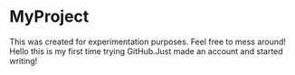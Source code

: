 # MyProject
This was created for experimentation purposes. Feel free to mess around!
Hello this is my first time trying GitHub.Just made an account and started writing!
